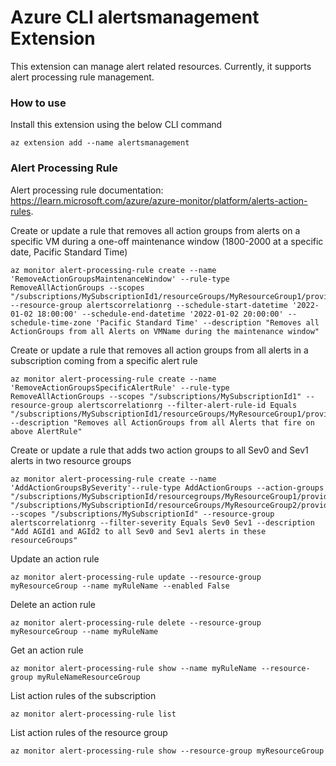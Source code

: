 # Azure CLI alertsmanagement Extension

This extension can manage alert related resources. Currently, it supports
alert processing rule management.

### How to use
Install this extension using the below CLI command
```
az extension add --name alertsmanagement
```

### Alert Processing Rule
Alert processing rule documentation: https://learn.microsoft.com/azure/azure-monitor/platform/alerts-action-rules.

Create or update a rule that removes all action groups from alerts on a specific VM during a one-off maintenance window (1800-2000 at a specific date, Pacific Standard Time)
```
az monitor alert-processing-rule create --name 'RemoveActionGroupsMaintenanceWindow' --rule-type RemoveAllActionGroups --scopes "/subscriptions/MySubscriptionId1/resourceGroups/MyResourceGroup1/providers/Microsoft.Compute/virtualMachines/VMName" --resource-group alertscorrelationrg --schedule-start-datetime '2022-01-02 18:00:00' --schedule-end-datetime '2022-01-02 20:00:00' --schedule-time-zone 'Pacific Standard Time' --description "Removes all ActionGroups from all Alerts on VMName during the maintenance window"
```
Create or update a rule that removes all action groups from all alerts in a subscription coming from a specific alert rule
```
az monitor alert-processing-rule create --name 'RemoveActionGroupsSpecificAlertRule' --rule-type RemoveAllActionGroups --scopes "/subscriptions/MySubscriptionId1" --resource-group alertscorrelationrg --filter-alert-rule-id Equals "/subscriptions/MySubscriptionId1/resourceGroups/MyResourceGroup1/providers/microsoft.insights/activityLogAlerts/RuleName"  --description "Removes all ActionGroups from all Alerts that fire on above AlertRule"
```
Create or update a rule that adds two action groups to all Sev0 and Sev1 alerts in two resource groups
```
az monitor alert-processing-rule create --name 'AddActionGroupsBySeverity'--rule-type AddActionGroups --action-groups "/subscriptions/MySubscriptionId/resourcegroups/MyResourceGroup1/providers/microsoft.insights/actiongroups/MyActionGroupId1" "/subscriptions/MySubscriptionId/resourceGroups/MyResourceGroup2/providers/microsoft.insights/actionGroups/MyActionGroup2" --scopes "/subscriptions/MySubscriptionId" --resource-group alertscorrelationrg --filter-severity Equals Sev0 Sev1 --description "Add AGId1 and AGId2 to all Sev0 and Sev1 alerts in these resourceGroups"
```
Update an action rule
```
az monitor alert-processing-rule update --resource-group myResourceGroup --name myRuleName --enabled False
```
Delete an action rule
```
az monitor alert-processing-rule delete --resource-group myResourceGroup --name myRuleName
```
Get an action rule
```
az monitor alert-processing-rule show --name myRuleName --resource-group myRuleNameResourceGroup
```
List action rules of the subscription
```
az monitor alert-processing-rule list
```
List action rules of the resource group
```
az monitor alert-processing-rule show --resource-group myResourceGroup
```